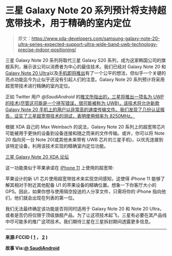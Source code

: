 # 三星 Galaxy Note 20 系列预计将支持超宽带技术，用于精确的室内定位

> 原文：<https://www.xda-developers.com/samsung-galaxy-note-20-ultra-series-expected-support-ultra-wide-band-uwb-technology-precise-indoor-positioning/>

三星 Galaxy Note 20 系列将取代三星 Galaxy S20 系列，成为这家韩国公司的旗舰系列，展示该公司以消费者为中心的最佳技术。我们已经对 Galaxy Note 20 和[Galaxy Note 20 Ultra](https://www.xda-developers.com/samsung-galaxy-note-20-ultra-leak-reveals-ultra-low-latency-s-pen-108mp-camera-120hz-display/)以及[手机即将推出](https://www.xda-developers.com/samsung-galaxy-note-20-galaxy-unpacked-august-5/)有了一个公平的想法，但似乎一个关键的亮点功能迄今为止似乎还没有引起人们的注意。Galaxy Note 20 系列预计将采用超宽带技术进行精确的室内定位。

正如 Twitter 用户 *@SaudiAndroid* 的[推文所指出的，三星将推出一项名为 UWP 的技术(尽管这可能是一个拼写错误，很可能被称为 UWB)，该技术将允许新款 Galaxy Note 20 手机上的用户以非常高的速度传输文件。我们发现了几份认证报告，证实了三星超宽带技术的测试，表明使用频率为 8250MHz。](https://twitter.com/SaudiAndroid/status/1289922660428726272)

根据 XDA 自己的 Max Weinbach 的说法，Galaxy Note 20 系列上的超宽带芯片可能被用于更快的设备到设备连接和随之而来的文件传输。或许，你可以将 Note 20 指向另一台 Note 20(或其他未来带有 UWB 芯片的三星手机)，以优先连接到该特定设备，利用该技术实现的精确室内定位功能。

[三星 Galaxy Note 20 XDA 论坛](https://forum.xda-developers.com/galaxy-note-20)

这一功能类似于苹果承诺在 [iPhone 11](https://www.apple.com/in/iphone-11/) 上使用的超宽带:

苹果设计的新 U1 芯片使用超宽带技术来实现空间感知，这使得 iPhone 11 能够了解其相对于附近其他配备 U1 的苹果设备的精确位置。想象一下你客厅大小的 GPS。因此，如果你想与使用隔空投送的人分享文件，只需将你的 iPhone 指向他们，他们就会出现在列表的第一位。

我们无法最终确定该功能是否将同时适用于 Galaxy Note 20 和 Note 20 Ultra，或者是否仍将仅限于顶级旗舰产品。为了让这项技术起飞，三星有必要在其产品线中尽可能多的推广这项技术。我们期待三星在三星拆封期间透露更多信息。

* * *

**来源:FCCID ( [1](https://fccid.io/A3LSMN986U/Test-Report/UWB-Test-Report-4804040) ， [2](https://fccid.io/A3LSMN985F/Test-Report/LBE20200637-SM-N985F-DS-EMC-Test-Report-FCC-Cer-Issue-1-4805593) )**

**故事 Via:[@ SaudiAndroid](https://twitter.com/SaudiAndroid/status/1289922660428726272)**